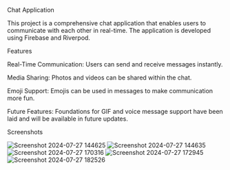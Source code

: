 Chat Application

This project is a comprehensive chat application that enables users to communicate with each other in real-time. The application is developed using Firebase and Riverpod.

Features

Real-Time Communication: Users can send and receive messages instantly.

Media Sharing: Photos and videos can be shared within the chat.

Emoji Support: Emojis can be used in messages to make communication more fun.

Future Features: Foundations for GIF and voice message support have been laid and will be available in future updates.


Screenshots

![Screenshot 2024-07-27 144625](https://github.com/user-attachments/assets/b78cbe74-3949-4319-969f-ccc830bf5f60)
![Screenshot 2024-07-27 144635](https://github.com/user-attachments/assets/4633817f-7784-4ddc-ba9d-d6f52bcac7ec)
![Screenshot 2024-07-27 170316](https://github.com/user-attachments/assets/c93ef17f-0554-49d5-a2c7-783921c50c64)
![Screenshot 2024-07-27 172945](https://github.com/user-attachments/assets/b0fcdb41-5cd6-41b9-a70b-ee370c58cc8c)
![Screenshot 2024-07-27 182526](https://github.com/user-attachments/assets/9fcc3e64-ba9c-4d7e-950e-242ca76e7150)
